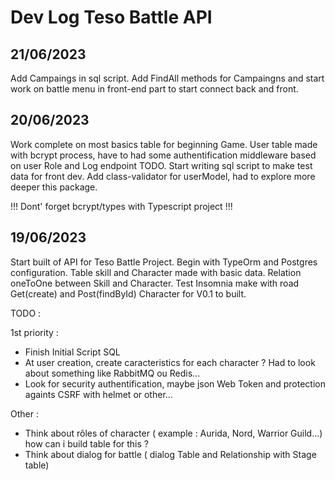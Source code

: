 # Dev Log Teso Battle API 

## 21/06/2023 

Add Campaings in sql script. Add FindAll methods for Campaingns and start work on battle menu in front-end part to start connect back and front.

## 20/06/2023

Work complete on most basics table for beginning Game. User table made with bcrypt process, have to had some authentification middleware based on user Role and Log endpoint TODO. Start writing sql script to make test data for front dev. Add class-validator for userModel, had to explore more deeper this package. 

!!! Dont' forget bcrypt/types with Typescript project !!! 

## 19/06/2023 

Start built of API for Teso Battle Project. 
Begin with TypeOrm and Postgres configuration. 
Table skill and Character made with basic data. Relation oneToOne between Skill and Character. Test Insomnia make with road Get(create) and Post(findById)
Character for V0.1 to built. 

TODO : 

1st priority :

- Finish Initial Script SQL
- At user creation, create caracteristics for each character ? Had to look about something like RabbitMQ ou Redis...
- Look for security authentification, maybe json Web Token and protection againts CSRF with helmet or other...


Other : 

- Think about rôles of character ( example :  Aurida, Nord, Warrior Guild...) how can i build table for this ? 
- Think about dialog for battle ( dialog Table and Relationship with Stage table)


